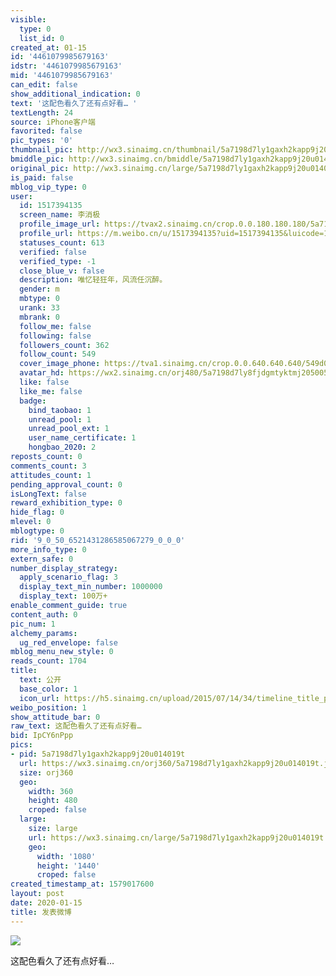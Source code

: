 ```yaml
---
visible:
  type: 0
  list_id: 0
created_at: 01-15
id: '4461079985679163'
idstr: '4461079985679163'
mid: '4461079985679163'
can_edit: false
show_additional_indication: 0
text: '这配色看久了还有点好看… '
textLength: 24
source: iPhone客户端
favorited: false
pic_types: '0'
thumbnail_pic: http://wx3.sinaimg.cn/thumbnail/5a7198d7ly1gaxh2kapp9j20u014019t.jpg
bmiddle_pic: http://wx3.sinaimg.cn/bmiddle/5a7198d7ly1gaxh2kapp9j20u014019t.jpg
original_pic: http://wx3.sinaimg.cn/large/5a7198d7ly1gaxh2kapp9j20u014019t.jpg
is_paid: false
mblog_vip_type: 0
user:
  id: 1517394135
  screen_name: 李消极
  profile_image_url: https://tvax2.sinaimg.cn/crop.0.0.180.180.180/5a7198d7ly8fjdgmtyktmj20500500so.jpg?KID=imgbed,tva&Expires=1606399196&ssig=EpTZqlt10x
  profile_url: https://m.weibo.cn/u/1517394135?uid=1517394135&luicode=10000011&lfid=2304131517394135_-_WEIBO_SECOND_PROFILE_WEIBO
  statuses_count: 613
  verified: false
  verified_type: -1
  close_blue_v: false
  description: 唯忆轻狂年，风流任沉醉。
  gender: m
  mbtype: 0
  urank: 33
  mbrank: 0
  follow_me: false
  following: false
  followers_count: 362
  follow_count: 549
  cover_image_phone: https://tva1.sinaimg.cn/crop.0.0.640.640.640/549d0121tw1egm1kjly3jj20hs0hsq4f.jpg
  avatar_hd: https://wx2.sinaimg.cn/orj480/5a7198d7ly8fjdgmtyktmj20500500so.jpg
  like: false
  like_me: false
  badge:
    bind_taobao: 1
    unread_pool: 1
    unread_pool_ext: 1
    user_name_certificate: 1
    hongbao_2020: 2
reposts_count: 0
comments_count: 3
attitudes_count: 1
pending_approval_count: 0
isLongText: false
reward_exhibition_type: 0
hide_flag: 0
mlevel: 0
mblogtype: 0
rid: '9_0_50_6521431286585067279_0_0_0'
more_info_type: 0
extern_safe: 0
number_display_strategy:
  apply_scenario_flag: 3
  display_text_min_number: 1000000
  display_text: 100万+
enable_comment_guide: true
content_auth: 0
pic_num: 1
alchemy_params:
  ug_red_envelope: false
mblog_menu_new_style: 0
reads_count: 1704
title:
  text: 公开
  base_color: 1
  icon_url: https://h5.sinaimg.cn/upload/2015/07/14/34/timeline_title_public_default.png
weibo_position: 1
show_attitude_bar: 0
raw_text: 这配色看久了还有点好看… ​​​
bid: IpCY6nPpp
pics:
- pid: 5a7198d7ly1gaxh2kapp9j20u014019t
  url: https://wx3.sinaimg.cn/orj360/5a7198d7ly1gaxh2kapp9j20u014019t.jpg
  size: orj360
  geo:
    width: 360
    height: 480
    croped: false
  large:
    size: large
    url: https://wx3.sinaimg.cn/large/5a7198d7ly1gaxh2kapp9j20u014019t.jpg
    geo:
      width: '1080'
      height: '1440'
      croped: false
created_timestamp_at: 1579017600
layout: post
date: 2020-01-15
title: 发表微博
---
```


![](https://image.baidu.com/search/down?url=http://wx3.sinaimg.cn/large/5a7198d7ly1gaxh2kapp9j20u014019t.jpg)

这配色看久了还有点好看… 

